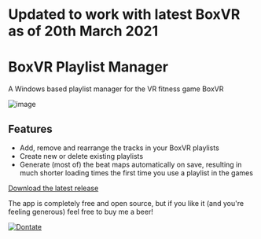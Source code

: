 # Updated to work with latest BoxVR as of 20th March 2021

# BoxVR Playlist Manager
A Windows based playlist manager for the VR fitness game BoxVR

![image](https://user-images.githubusercontent.com/1590066/48589823-12a2d580-e935-11e8-8f90-dc5db9290b9f.png)

## Features
- Add, remove and rearrange the tracks in your BoxVR playlists
- Create new or delete existing playlists
- Generate (most of) the beat maps automatically on save, resulting in much shorter loading times the first time you use a playlist in the games

[Download the latest release](https://github.com/GeekJosh/BoxVR-Playlist-Manager/releases/latest)

The app is completely free and open source, but if you like it (and you're feeling generous) feel free to buy me a beer!

[![Dontate](https://www.paypalobjects.com/en_GB/i/btn/btn_donate_LG.gif)](https://www.paypal.com/cgi-bin/webscr?cmd=_s-xclick&hosted_button_id=2MGZP7J29CP9W&source=url)
